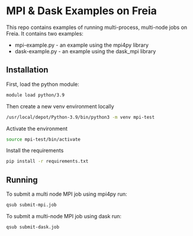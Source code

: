 # MPI & Dask Examples on Freia

This repo contains examples of running multi-process, multi-node jobs on Freia. It contains two examples:

 - mpi-example.py - an example using the mpi4py library
 - dask-example.py - an example using the dask_mpi library


## Installation
First, load the python module:

```sh
module load python/3.9
```

Then create a new venv environment locally
```sh
/usr/local/depot/Python-3.9/bin/python3 -m venv mpi-test
```

Activate the environment
```sh
source mpi-test/bin/activate
```

Install the requirements
```sh
pip install -r requirements.txt
```

## Running

To submit a multi node MPI job using mpi4py run:
```sh
qsub submit-mpi.job
```

To submit a multi-node MPI job using dask run:
```sh
qsub submit-dask.job
```